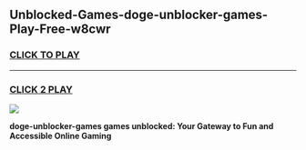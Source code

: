 
## Unblocked-Games-doge-unblocker-games-Play-Free-w8cwr
<h3>
<a href="https://premium76.site?title=doge-unblocker-games&ref=18A1">CLICK TO PLAY</a></h3>
<hr>

<h3>
<a href="https://premium76.site?title=doge-unblocker-games&ref=18A1">CLICK 2 PLAY</a>
  
</h3>

<a href="https://premium76.site?title=doge-unblocker-games&ref=18A1"><img src="https://clearcache.store/games.png"></a>


**doge-unblocker-games games unblocked: Your Gateway to Fun and Accessible Online Gaming**

